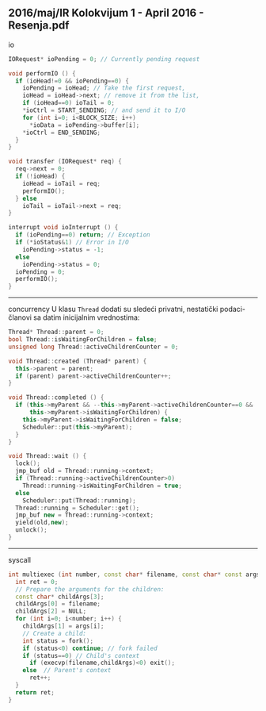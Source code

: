 2016/maj/IR Kolokvijum 1 - April 2016 - Resenja.pdf
--------------------------------------------------------------------------------
io
```cpp
IORequest* ioPending = 0; // Currently pending request

void performIO () {
  if (ioHead!=0 && ioPending==0) {
    ioPending = ioHead; // Take the first request,
    ioHead = ioHead->next; // remove it from the list,
    if (ioHead==0) ioTail = 0;
    *ioCtrl = START_SENDING; // and send it to I/O
    for (int i=0; i<BLOCK_SIZE; i++)
      *ioData = ioPending->buffer[i];
    *ioCtrl = END_SENDING;
  }
}

void transfer (IORequest* req) {
  req->next = 0;
  if (!ioHead) {
    ioHead = ioTail = req;
    performIO();
  } else
    ioTail = ioTail->next = req;
}

interrupt void ioInterrupt () {
  if (ioPending==0) return; // Exception
  if (*ioStatus&1) // Error in I/O
    ioPending->status = -1;
  else
    ioPending->status = 0;
  ioPending = 0;
  performIO();
}
```

--------------------------------------------------------------------------------
concurrency
U  klasu `Thread`  dodati  su  sledeći  privatni,  nestatički  podaci-članovi  sa  datim  inicijalnim vrednostima:
```cpp
Thread* Thread::parent = 0;
bool Thread::isWaitingForChildren = false;
unsigned long Thread::activeChildrenCounter = 0;
```
```cpp
void Thread::created (Thread* parent) {
  this->parent = parent;
  if (parent) parent->activeChildrenCounter++;
}

void Thread::completed () {
  if (this->myParent && --this->myParent->activeChildrenCounter==0 &&
      this->myParent->isWaitingForChildren) {
    this->myParent->isWaitingForChildren = false;
    Scheduler::put(this->myParent);
  }
}

void Thread::wait () {
  lock();
  jmp_buf old = Thread::running->context;
  if (Thread::running->activeChildrenCounter>0)
    Thread::running->isWaitingForChildren = true;
  else
    Scheduler::put(Thread::running);
  Thread::running = Scheduler::get();
  jmp_buf new = Thread::running->context;
  yield(old,new);
  unlock();
}
```

--------------------------------------------------------------------------------
syscall
```cpp
int multiexec (int number, const char* filename, const char* const args[]){
  int ret = 0;
  // Prepare the arguments for the children:
  const char* childArgs[3];
  childArgs[0] = filename;
  childArgs[2] = NULL;
  for (int i=0; i<number; i++) {
    childArgs[1] = args[i];
    // Create a child:
    int status = fork();
    if (status<0) continue; // fork failed
    if (status==0) // Child's context
      if (execvp(filename,childArgs)<0) exit();
    else  // Parent's context
      ret++;
  }
  return ret;
}
```
